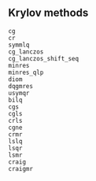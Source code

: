 ## Krylov methods

```@docs
cg
cr
symmlq
cg_lanczos
cg_lanczos_shift_seq
minres
minres_qlp
diom
dqgmres
usymqr
bilq
cgs
cgls
crls
cgne
crmr
lslq
lsqr
lsmr
craig
craigmr
```